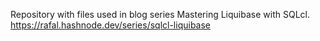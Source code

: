 Repository with files used in blog series Mastering Liquibase with SQLcl. 
https://rafal.hashnode.dev/series/sqlcl-liquibase